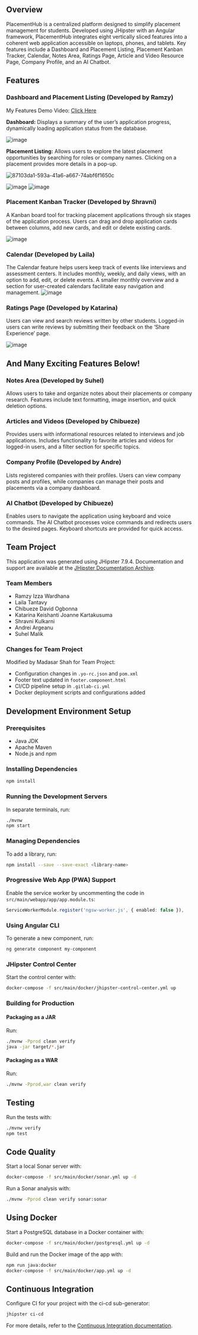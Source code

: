 ## Overview

PlacementHub is a centralized platform designed to simplify placement management for students. Developed using JHipster with an Angular framework, PlacementHub integrates eight vertically sliced features into a coherent web application accessible on laptops, phones, and tablets. Key features include a Dashboard and Placement Listing, Placement Kanban Tracker, Calendar, Notes Area, Ratings Page, Article and Video Resource Page, Company Profile, and an AI Chatbot.

## Features

### Dashboard and Placement Listing (Developed by Ramzy)
My Features Demo Video: [Click Here](https://drive.google.com/file/d/1CbcLrl23Z0DvqKIxXO6s7_ZvcOSvXEC3/view?usp=sharing)

**Dashboard:** Displays a summary of the user’s application progress, dynamically loading application status from the database.

![image](https://github.com/ramzyizza/Functional-Programming-with-Haskell/assets/89899122/6869da8a-5aee-4d14-945f-04fe0f68f97c)


**Placement Listing:** Allows users to explore the latest placement opportunities by searching for roles or company names. Clicking on a placement provides more details in a pop-up.

![87103da1-593a-41a6-a667-74abf6f1650c](https://github.com/ramzyizza/Functional-Programming-with-Haskell/assets/89899122/b0cd0e65-6239-4f6c-b296-8e484c5f367c)

![image](https://github.com/ramzyizza/Functional-Programming-with-Haskell/assets/89899122/1f2cc344-5c05-4799-a845-686aff3432df)
![image](https://github.com/ramzyizza/Functional-Programming-with-Haskell/assets/89899122/28e4ee48-234a-47c1-9e32-d0b40f4b0374)

### Placement Kanban Tracker (Developed by Shravni)

A Kanban board tool for tracking placement applications through six stages of the application process. Users can drag and drop application cards between columns, add new cards, and edit or delete existing cards.

![image](https://github.com/ramzyizza/Functional-Programming-with-Haskell/assets/89899122/3b73a65a-a81c-4154-bdee-56f9632b407e)


### Calendar (Developed by Laila)

The Calendar feature helps users keep track of events like interviews and assessment centers. It includes monthly, weekly, and daily views, with an option to add, edit, or delete events. A smaller monthly overview and a section for user-created calendars facilitate easy navigation and management.
![image](https://github.com/ramzyizza/Functional-Programming-with-Haskell/assets/89899122/3d1aa925-b218-4277-91d7-03219521f8b9)


### Ratings Page (Developed by Katarina)

Users can view and search reviews written by other students. Logged-in users can write reviews by submitting their feedback on the ‘Share Experience’ page.

![image](https://github.com/ramzyizza/Functional-Programming-with-Haskell/assets/89899122/11efb091-1dd5-4105-ac27-de293e5e160a)



## And Many Exciting Features Below!

### Notes Area (Developed by Suhel)

Allows users to take and organize notes about their placements or company research. Features include text formatting, image insertion, and quick deletion options.

### Articles and Videos (Developed by Chibueze)

Provides users with informational resources related to interviews and job applications. Includes functionality to favorite articles and videos for logged-in users, and a filter section for specific topics.

### Company Profile (Developed by Andre)

Lists registered companies with their profiles. Users can view company posts and profiles, while companies can manage their posts and placements via a company dashboard.

### AI Chatbot (Developed by Chibueze)

Enables users to navigate the application using keyboard and voice commands. The AI Chatbot processes voice commands and redirects users to the desired pages. Keyboard shortcuts are provided for quick access.

## Team Project

This application was generated using JHipster 7.9.4. Documentation and support are available at the [JHipster Documentation Archive](https://www.jhipster.tech/documentation-archive/v7.9.4).

### Team Members

- Ramzy Izza Wardhana
- Laila Tantavy
- Chibueze David Ogbonna
- Katarina Keishanti Joanne Kartakusuma
- Shravni Kulkarni
- Andrei Argeanu
- Suhel Malik

### Changes for Team Project

Modified by Madasar Shah for Team Project:
- Configuration changes in `.yo-rc.json` and `pom.xml`
- Footer text updated in `footer.component.html`
- CI/CD pipeline setup in `.gitlab-ci.yml`
- Docker deployment scripts and configurations added

## Development Environment Setup

### Prerequisites

- Java JDK
- Apache Maven
- Node.js and npm

### Installing Dependencies

```sh
npm install
```

### Running the Development Servers

In separate terminals, run:
```sh
./mvnw
npm start
```

### Managing Dependencies

To add a library, run:
```sh
npm install --save --save-exact <library-name>
```

### Progressive Web App (PWA) Support

Enable the service worker by uncommenting the code in `src/main/webapp/app/app.module.ts`:
```ts
ServiceWorkerModule.register('ngsw-worker.js', { enabled: false }),
```

### Using Angular CLI

To generate a new component, run:
```sh
ng generate component my-component
```

### JHipster Control Center

Start the control center with:
```sh
docker-compose -f src/main/docker/jhipster-control-center.yml up
```

### Building for Production

#### Packaging as a JAR

Run:
```sh
./mvnw -Pprod clean verify
java -jar target/*.jar
```

#### Packaging as a WAR

Run:
```sh
./mvnw -Pprod,war clean verify
```

## Testing

Run the tests with:
```sh
./mvnw verify
npm test
```

## Code Quality

Start a local Sonar server with:
```sh
docker-compose -f src/main/docker/sonar.yml up -d
```
Run a Sonar analysis with:
```sh
./mvnw -Pprod clean verify sonar:sonar
```

## Using Docker

Start a PostgreSQL database in a Docker container with:
```sh
docker-compose -f src/main/docker/postgresql.yml up -d
```
Build and run the Docker image of the app with:
```sh
npm run java:docker
docker-compose -f src/main/docker/app.yml up -d
```

## Continuous Integration

Configure CI for your project with the ci-cd sub-generator:
```sh
jhipster ci-cd
```
For more details, refer to the [Continuous Integration documentation](https://www.jhipster.tech/setting-up-ci/).
